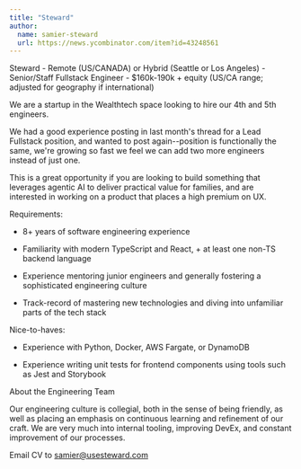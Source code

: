 ```yaml
---
title: "Steward"
author:
  name: samier-steward
  url: https://news.ycombinator.com/item?id=43248561
---
```

Steward - Remote (US&#x2F;CANADA) or Hybrid (Seattle or Los Angeles) - Senior&#x2F;Staff Fullstack Engineer - $160k-190k + equity (US&#x2F;CA range; adjusted for geography if international)

We are a startup in the Wealthtech space looking to hire our  4th and 5th engineers.

We had a good experience posting in last month&#x27;s thread for a Lead Fullstack position, and wanted to post again--position is functionally the same, we&#x27;re growing so fast we feel we can add two more engineers instead of just one.

This is a great opportunity if you are looking to build something that leverages agentic AI to deliver practical value for families, and are interested in working on a product that places a high premium on UX.

Requirements:

* 8+ years of software engineering experience

* Familiarity with modern TypeScript and React, + at least one non-TS backend language

* Experience mentoring junior engineers and generally fostering a sophisticated engineering culture

* Track-record of mastering new technologies and diving into unfamiliar parts of the tech stack

Nice-to-haves:

* Experience with Python, Docker, AWS Fargate, or DynamoDB

* Experience writing unit tests for frontend components using tools such as Jest and Storybook

About the Engineering Team

Our engineering culture is collegial, both in the sense of being friendly, as well as placing an emphasis on continuous learning and refinement of our craft. We are very much into internal tooling, improving DevEx, and constant improvement of our processes.

Email CV to samier@usesteward.com
<JobApplication />
